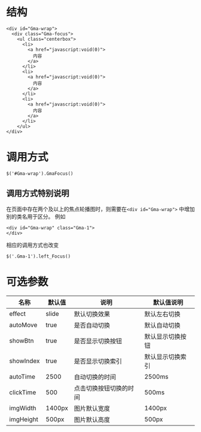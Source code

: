 # 结构

```
<div id="Gma-wrap">
  <div class="Gma-focus">
    <ul class="centerbox">
      <li>
        <a href="javascript:void(0)">
          内容				
        </a>
      </li>
      <li>
        <a href="javascript:void(0)">
          内容				
        </a>
      </li>
      <li>
        <a href="javascript:void(0)">
          内容
        </a>
      </li>
    </ul>
</div>
```

# 调用方式

```
$('#Gma-wrap').GmaFocus()
```

## 调用方式特别说明

在页面中存在两个及以上的焦点轮播图时，则需要在```<div id="Gma-wrap">``` 中增加别的类名用于区分。
例如
```
<div id="Gma-wrap" class="Gma-1">
</div>

```
相应的调用方式也改变

```
$('.Gma-1').left_Focus()
```

# 可选参数
| 名称 | 默认值 | 说明 | 默认值说明 |
| ------ | ------ | ------ | ------ |
| effect | slide | 默认切换效果 | 默认左右切换 |
| autoMove | true | 是否自动切换 | 默认自动切换 |
| showBtn | true | 是否显示切换按钮 | 默认显示切换按钮 |
| showIndex | true | 是否显示切换索引 | 默认显示切换索引 |
| autoTime | 2500 | 自动切换的时间 | 2500ms |
| clickTime | 500 | 点击切换按钮切换的时间 | 500ms |
| imgWidth | 1400px | 图片默认宽度 | 1400px |
| imgHeight | 500px | 图片默认高度 | 500px |